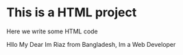 # This is a HTML project

Here we write some HTML code

Hllo My Dear Im Riaz from Bangladesh,
Im a Web Developer 